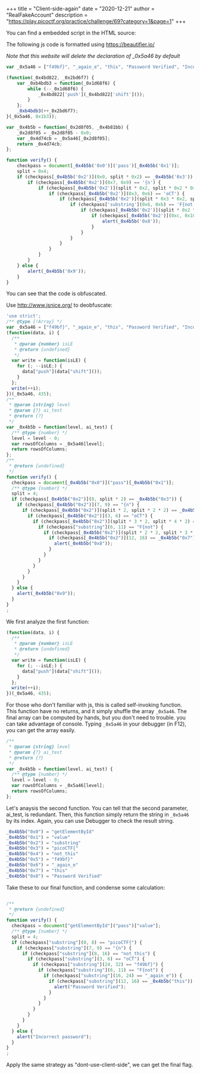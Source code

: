 +++
title = "Client-side-again"
date = "2020-12-21"
author = "RealFakeAccount"
description = "https://play.picoctf.org/practice/challenge/69?category=1&page=1"
+++

You can find a embedded script in the HTML source:

The following js code is formatted using <https://beautifier.io/>

*Note that this website will delete the declaration of _0x5a46 by default*

```javascript
var _0x5a46 = ["f49bf}", "_again_e", "this", "Password Verified", "Incorrect password", "getElementById", "value", "substring", "picoCTF{", "not_this"];

(function(_0x4bd822, _0x2bd6f7) {
    var _0xb4bdb3 = function(_0x1d68f6) {
        while (--_0x1d68f6) {
            _0x4bd822['push'](_0x4bd822['shift']());
        }
    };
    _0xb4bdb3(++_0x2bd6f7);
}(_0x5a46, 0x1b3));

var _0x4b5b = function(_0x2d8f05, _0x4b81bb) {
    _0x2d8f05 = _0x2d8f05 - 0x0;
    var _0x4d74cb = _0x5a46[_0x2d8f05];
    return _0x4d74cb;
};

function verify() {
    checkpass = document[_0x4b5b('0x0')]('pass')[_0x4b5b('0x1')];
    split = 0x4;
    if (checkpass[_0x4b5b('0x2')](0x0, split * 0x2) == _0x4b5b('0x3')) {
        if (checkpass[_0x4b5b('0x2')](0x7, 0x9) == '{n') {
            if (checkpass[_0x4b5b('0x2')](split * 0x2, split * 0x2 * 0x2) == _0x4b5b('0x4')) {
                if (checkpass[_0x4b5b('0x2')](0x3, 0x6) == 'oCT') {
                    if (checkpass[_0x4b5b('0x2')](split * 0x3 * 0x2, split * 0x4 * 0x2) == _0x4b5b('0x5')) {
                        if (checkpass['substring'](0x6, 0xb) == 'F{not') {
                            if (checkpass[_0x4b5b('0x2')](split * 0x2 * 0x2, split * 0x3 * 0x2) == _0x4b5b('0x6')) {
                                if (checkpass[_0x4b5b('0x2')](0xc, 0x10) == _0x4b5b('0x7')) {
                                    alert(_0x4b5b('0x8'));
                                }
                            }
                        }
                    }
                }
            }
        }
    } else {
        alert(_0x4b5b('0x9'));
    }
}
```

You can see that the code is obfuscated.

Use <http://www.jsnice.org/> to deobfuscate:

```js
'use strict';
/** @type {!Array} */
var _0x5a46 = ["f49bf}", "_again_e", "this", "Password Verified", "Incorrect password", "getElementById", "value", "substring", "picoCTF{", "not_this"];
(function(data, i) {
  /**
   * @param {number} isLE
   * @return {undefined}
   */
  var write = function(isLE) {
    for (; --isLE;) {
      data["push"](data["shift"]());
    }
  };
  write(++i);
})(_0x5a46, 435);
/**
 * @param {string} level
 * @param {?} ai_test
 * @return {?}
 */
var _0x4b5b = function(level, ai_test) {
  /** @type {number} */
  level = level - 0;
  var rowsOfColumns = _0x5a46[level];
  return rowsOfColumns;
};
/**
 * @return {undefined}
 */
function verify() {
  checkpass = document[_0x4b5b("0x0")]("pass")[_0x4b5b("0x1")];
  /** @type {number} */
  split = 4;
  if (checkpass[_0x4b5b("0x2")](0, split * 2) == _0x4b5b("0x3")) {
    if (checkpass[_0x4b5b("0x2")](7, 9) == "{n") {
      if (checkpass[_0x4b5b("0x2")](split * 2, split * 2 * 2) == _0x4b5b("0x4")) {
        if (checkpass[_0x4b5b("0x2")](3, 6) == "oCT") {
          if (checkpass[_0x4b5b("0x2")](split * 3 * 2, split * 4 * 2) == _0x4b5b("0x5")) {
            if (checkpass["substring"](6, 11) == "F{not") {
              if (checkpass[_0x4b5b("0x2")](split * 2 * 2, split * 3 * 2) == _0x4b5b("0x6")) {
                if (checkpass[_0x4b5b("0x2")](12, 16) == _0x4b5b("0x7")) {
                  alert(_0x4b5b("0x8"));
                }
              }
            }
          }
        }
      }
    }
  } else {
    alert(_0x4b5b("0x9"));
  }
}
;
```

We first analyze the first function:

```js
(function(data, i) {
  /**
   * @param {number} isLE
   * @return {undefined}
   */
  var write = function(isLE) {
    for (; --isLE;) {
      data["push"](data["shift"]());
    }
  };
  write(++i);
})(_0x5a46, 435);
```

For those who don't familiar with js, this is called self-invoking function. 
This function have no returns, and it simply shuffle the array `_0x5a46`. The final array can be computed by hands, but you don't need to trouble. you can take advantage of console. Typing `_0x5a46` in your debugger (in F12), you can get the array easily.

```js
/**
 * @param {string} level
 * @param {?} ai_test
 * @return {?}
 */
var _0x4b5b = function(level, ai_test) {
  /** @type {number} */
  level = level - 0;
  var rowsOfColumns = _0x5a46[level];
  return rowsOfColumns;
};
```

Let's anaysis the second function. You can tell that the second parameter, ai_test, is redundant.
Then, this function simply return the string in `_0x5a46` by its index. Again, you can use Debugger to check the result string.

```js
_0x4b5b("0x0") = "getElementById"
_0x4b5b("0x1") = "value"
_0x4b5b("0x2") = "substring"
_0x4b5b("0x3") = "picoCTF{"
_0x4b5b("0x4") = "not_this"
_0x4b5b("0x5") = "f49bf}"
_0x4b5b("0x6") = "_again_e"
_0x4b5b("0x7") = "this"
_0x4b5b("0x8") = "Password Verified"

```

Take these to our final function, and condense some calculation:

```js

/**
 * @return {undefined}
 */
function verify() {
  checkpass = document["getElementById"]("pass")["value"];
  /** @type {number} */
  split = 4;
  if (checkpass["substring"](0, 8) == "picoCTF{") {
    if (checkpass["substring"](7, 9) == "{n") {
      if (checkpass["substring"](8, 16) == "not_this") {
        if (checkpass["substring"](3, 6) == "oCT") {
          if (checkpass["substring"](24, 32) == "f49bf}") {
            if (checkpass["substring"](6, 11) == "F{not") {
              if (checkpass["substring"](16, 24) == "_again_e")) {
                if (checkpass["substring"](12, 16) == _0x4b5b("this")) {
                  alert("Password Verified");
                }
              }
            }
          }
        }
      }
    }
  } else {
    alert("Incorrect password");
  }
}
;
```

Apply the same strategy as "dont-use-client-side", we can get the final flag.
